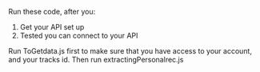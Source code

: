 Run these code, after you:
1. Get your API set up
2. Tested you can connect to your API


Run ToGetdata.js first to make sure that you have access to your account, and your tracks id. Then run extractingPersonalrec.js
